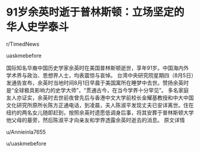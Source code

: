 # 91岁余英时逝于普林斯顿：立场坚定的华人史学泰斗

r/TimedNews





uaskmebefore

国际知名华裔中国历史学家余英时在美国普林斯顿逝世，享年91岁。中国海内外学术界与政治、思想界人士，均表震惊与哀悼。
台湾中央研究院星期四（8月5日）发通告宣布，余英时当地时间8月1日早晨于美国寓所在睡梦中去世。赞扬余英时是“全球极具影响力的史学大师”，“贯通古今，在当今学界十分罕见”。
多名家庭友人亦证实，余英时去世前夜曾先后与香港中文大学前校长金耀基教授和中大中国文化研究所原所长陈方正通电话，到凌晨，夫人陈淑平发现丈夫已安详离世。住在纽约的两名女儿随即赶到，按照余英时遗愿低调身后事，将其安葬于普林斯顿大学他父母的墓旁，然后陈淑平才向亲友和学界透露余英时逝去的消息。
原文详情

u/Annieinla7655

u/uaskmebefore